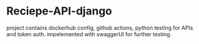 # Reciepe-API-django
project contains dockerhub config, github actions, python testing for APIs and token auth.
impelemented with swaggerUI for further testing.
